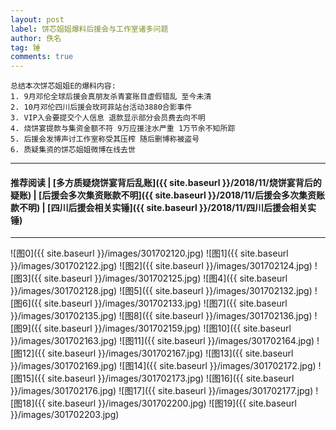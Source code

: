 ```yaml
---
layout: post
label: 饼芯姐姐爆料后援会与工作室诸多问题
author: 佚名
tag: 锤
comments: true
---
```


    总结本次饼芯姐姐E的爆料内容:
    1. 9月邓伦全球后援会真朋友杀青宴账目虚假错乱 至今未清
    2. 10月邓伦四川后援会玫珂菲站台活动3880合影事件
    3. VIP入会要提交个人信息 退款显示部分会员费去向不明
    4. 烧饼宴提款与集资金额不符 9万应援注水严重 1万节余不知所踪
    5. 后援会发博声讨工作室称受其压榨 随后删博称被盗号
    6. 质疑集资的饼芯姐姐微博在线去世
    
---
#### 推荐阅读 | [多方质疑烧饼宴背后乱账]({{ site.baseurl }}/2018/11/烧饼宴背后的疑账) | [后援会多次集资账款不明]({{ site.baseurl }}/2018/11/后援会多次集资账款不明) | [四川后援会相关实锤]({{ site.baseurl }}/2018/11/四川后援会相关实锤)
---

![图0]({{ site.baseurl }}/images/301702120.jpg)
![图1]({{ site.baseurl }}/images/301702122.jpg)
![图2]({{ site.baseurl }}/images/301702124.jpg)
![图3]({{ site.baseurl }}/images/301702125.jpg)
![图4]({{ site.baseurl }}/images/301702128.jpg)
![图5]({{ site.baseurl }}/images/301702132.jpg)
![图6]({{ site.baseurl }}/images/301702133.jpg)
![图7]({{ site.baseurl }}/images/301702135.jpg)
![图8]({{ site.baseurl }}/images/301702136.jpg)
![图9]({{ site.baseurl }}/images/301702159.jpg)
![图10]({{ site.baseurl }}/images/301702163.jpg)
![图11]({{ site.baseurl }}/images/301702164.jpg)
![图12]({{ site.baseurl }}/images/301702167.jpg)
![图13]({{ site.baseurl }}/images/301702169.jpg)
![图14]({{ site.baseurl }}/images/301702172.jpg)
![图15]({{ site.baseurl }}/images/301702173.jpg)
![图16]({{ site.baseurl }}/images/301702176.jpg)
![图17]({{ site.baseurl }}/images/301702177.jpg)
![图18]({{ site.baseurl }}/images/301702200.jpg)
![图19]({{ site.baseurl }}/images/301702203.jpg)
